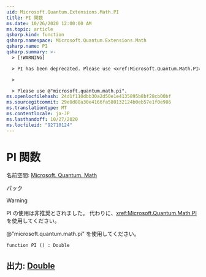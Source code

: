 ```yaml
---
uid: Microsoft.Quantum.Extensions.Math.PI
title: PI 関数
ms.date: 10/26/2020 12:00:00 AM
ms.topic: article
qsharp.kind: function
qsharp.namespace: Microsoft.Quantum.Extensions.Math
qsharp.name: PI
qsharp.summary: >-
  > [!WARNING]

  > PI has been deprecated. Please use <xref:Microsoft.Quantum.Math.PI> instead.

  >

  > Please use @"microsoft.quantum.math.pi".
ms.openlocfilehash: 24d1f110dbb30a2d50e1e4135895b8bf28cb00bf
ms.sourcegitcommit: 29e0d88a30e4166fa580132124b0eb57e1f0e986
ms.translationtype: MT
ms.contentlocale: ja-JP
ms.lasthandoff: 10/27/2020
ms.locfileid: "92710124"
---
```

# <a name="pi-function"></a>PI 関数

名前空間: [Microsoft. Quantum. Math](xref:Microsoft.Quantum.Extensions.Math)

パック [](https://nuget.org/packages/)


> [!WARNING]
> PI の使用は非推奨とされました。 代わりに、<xref:Microsoft.Quantum.Math.PI> を使用してください。
>
> @"microsoft.quantum.math.pi" を使用してください。



```qsharp
function PI () : Double
```


## <a name="output--double"></a>出力: [Double](xref:microsoft.quantum.lang-ref.double)

